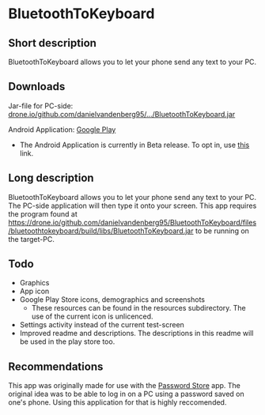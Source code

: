# BluetoothToKeyboard
## Short description
BluetoothToKeyboard allows you to let your phone send any text to your PC.
## Downloads
Jar-file for PC-side: [drone.io/github.com/danielvandenberg95/…/BluetoothToKeyboard.jar](https://drone.io/github.com/danielvandenberg95/BluetoothToKeyboard/files/bluetoothtokeyboard/build/libs/BluetoothToKeyboard.jar)

Android Application: [Google Play](https://play.google.com/store/apps/details?id=com.gmail.dvandenberg95.bluetoothtopc)
 - The Android Application is currently in Beta release. To opt in, use [this](https://play.google.com/apps/testing/com.gmail.dvandenberg95.bluetoothtopc) link.

## Long description
BluetoothToKeyboard allows you to let your phone send any text to your PC. The PC-side application will then type it onto your screen. This app requires the program found at https://drone.io/github.com/danielvandenberg95/BluetoothToKeyboard/files/bluetoothtokeyboard/build/libs/BluetoothToKeyboard.jar to be running on the target-PC.
## Todo
 - Graphics
  - App icon
  - Google Play Store icons, demographics and screenshots
    - These resources can be found in the resources subdirectory. The use of the current icon is unlicenced.
 - Settings activity instead of the current test-screen
 - Improved readme and descriptions. The descriptions in this readme will be used in the play store too.

## Recommendations
This app was originally made for use with the [Password Store](https://github.com/zeapo/Android-Password-Store) app. The original idea was to be able to log in on a PC using a password saved on one's phone. Using this application for that is highly reccomended.
